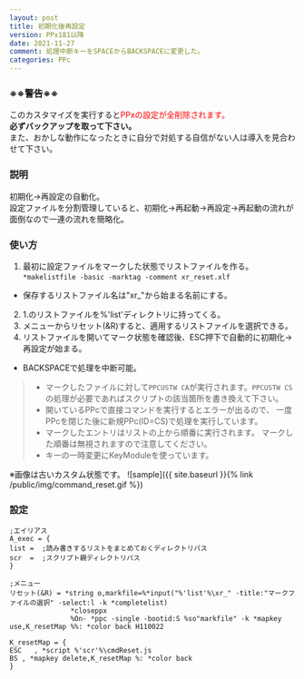 ```yaml
---
layout: post
title: 初期化後再設定
version: PPx181以降
date: 2021-11-27
comment: 処理中断キーをSPACEからBACKSPACEに変更した。
categories: PPc
---
```

### ※※警告※※

このカスタマイズを実行すると<span style="color: red;">PPxの設定が全削除されます。</span><BR>
**必ずバックアップを取って下さい。**<BR>
また、おかしな動作になったときに自分で対処する自信がない人は導入を見合わせて下さい。

### 説明
初期化→再設定の自動化。<BR>
設定ファイルを分割管理していると、初期化→再起動→再設定→再起動の流れが面倒なので一連の流れを簡略化。

### 使い方
1. 最初に設定ファイルをマークした状態でリストファイルを作る。<BR>
  ```*makelistfile -basic -marktag -comment xr_reset.xlf```
  - 保存するリストファイル名は"xr_"から始まる名前にする。
2. 1.のリストファイルを%'list'ディレクトリに持ってくる。
3. メニューからリセット(&R)すると、適用するリストファイルを選択できる。<BR>
4. リストファイルを開いてマーク状態を確認後、ESC押下で自動的に初期化→再設定が始まる。
  - BACKSPACEで処理を中断可能。

> - マークしたファイルに対して`PPCUSTW CA`が実行されます。`PPCUSTW CS`の処理が必要であればスクリプトの該当箇所を書き換えて下さい。
> - 開いているPPcで直接コマンドを実行するとエラーが出るので、
  一度PPcを閉じた後に新規PPc(ID=CS)で処理を実行しています。
> - マークしたエントリはリストの上から順番に実行されます。
  マークした順番は無視されますので注意してください。
> - キーの一時変更にKeyModuleを使っています。

※画像は古いカスタム状態です。
![sample]({{ site.baseurl }}{% link /public/img/command_reset.gif %})

### 設定
```clean
;エイリアス
A_exec = {
list =  ;読み書きするリストをまとめておくディレクトリパス
scr  =  ;スクリプト親ディレクトリパス
}

;メニュー
リセット(&R) = *string o,markfile=%*input("%'list'%\xr_" -title:"マークファイルの選択" -select:l -k *completelist)
               *closeppx
               %On- *ppc -single -bootid:S %so"markfile" -k *mapkey use,K_resetMap %%: *color back H110022

K_resetMap = {
ESC   , *script %'scr'%\cmdReset.js
BS , *mapkey delete,K_resetMap %: *color back
}
```
<BR>
<script src="https://gist.github.com/tar80/acab83654c5e5a9dd6486fcc0efd39e7.js"></script>
